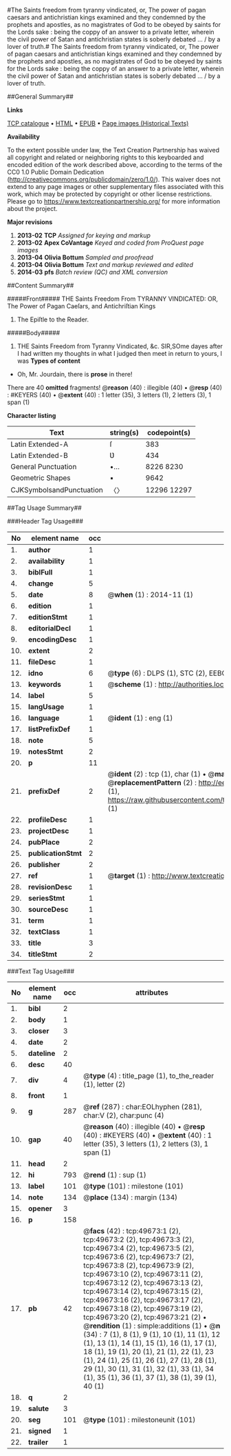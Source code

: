 #The Saints freedom from tyranny vindicated, or, The power of pagan caesars and antichristian kings examined and they condemned by the prophets and apostles, as no magistrates of God to be obeyed by saints for the Lords sake : being the coppy of an answer to a private letter, wherein the civil power of Satan and antichristian states is soberly debated ... / by a lover of truth.#
The Saints freedom from tyranny vindicated, or, The power of pagan caesars and antichristian kings examined and they condemned by the prophets and apostles, as no magistrates of God to be obeyed by saints for the Lords sake : being the coppy of an answer to a private letter, wherein the civil power of Satan and antichristian states is soberly debated ... / by a lover of truth.

##General Summary##

**Links**

[TCP catalogue](http://www.ota.ox.ac.uk/tcp/)  • 
[HTML](http://tei.it.ox.ac.uk/tcp/Texts-HTML/free/A28/A28149.html)  • 
[EPUB](http://tei.it.ox.ac.uk/tcp/Texts-EPUB/free/A28/A28149.epub) • 
[Page images (Historical Texts)](https://historicaltexts.jisc.ac.uk/eebo-11825107e)

**Availability**

To the extent possible under law, the Text Creation Partnership has waived all copyright and related or neighboring rights to this keyboarded and encoded edition of the work described above, according to the terms of the CC0 1.0 Public Domain Dedication (http://creativecommons.org/publicdomain/zero/1.0/). This waiver does not extend to any page images or other supplementary files associated with this work, which may be protected by copyright or other license restrictions. Please go to https://www.textcreationpartnership.org/ for more information about the project.

**Major revisions**

1. __2013-02__ __TCP__ *Assigned for keying and markup*
1. __2013-02__ __Apex CoVantage__ *Keyed and coded from ProQuest page images*
1. __2013-04__ __Olivia Bottum__ *Sampled and proofread*
1. __2013-04__ __Olivia Bottum__ *Text and markup reviewed and edited*
1. __2014-03__ __pfs__ *Batch review (QC) and XML conversion*

##Content Summary##

#####Front#####
THE Saints Freedom From TYRANNY VINDICATED: OR, The Power of Pagan Caeſars, and Antichriſtian Kings 
1. The Epiſtle to the Reader.

#####Body#####

1. THE Saints Freedom from Tyranny Vindicated, &c.
SIR,SOme dayes after I had written my thoughts in what I judged then meet in return to yours, I was 
**Types of content**

  * Oh, Mr. Jourdain, there is **prose** in there!

There are 40 **omitted** fragments! 
 @__reason__ (40) : illegible (40)  •  @__resp__ (40) : #KEYERS (40)  •  @__extent__ (40) : 1 letter (35), 3 letters (1), 2 letters (3), 1 span (1)

**Character listing**


|Text|string(s)|codepoint(s)|
|---|---|---|
|Latin Extended-A|ſ|383|
|Latin Extended-B|Ʋ|434|
|General Punctuation|•…|8226 8230|
|Geometric Shapes|▪|9642|
|CJKSymbolsandPunctuation|〈〉|12296 12297|

##Tag Usage Summary##

###Header Tag Usage###

|No|element name|occ|attributes|
|---|---|---|---|
|1.|__author__|1||
|2.|__availability__|1||
|3.|__biblFull__|1||
|4.|__change__|5||
|5.|__date__|8| @__when__ (1) : 2014-11 (1)|
|6.|__edition__|1||
|7.|__editionStmt__|1||
|8.|__editorialDecl__|1||
|9.|__encodingDesc__|1||
|10.|__extent__|2||
|11.|__fileDesc__|1||
|12.|__idno__|6| @__type__ (6) : DLPS (1), STC (2), EEBO-CITATION (1), OCLC (1), VID (1)|
|13.|__keywords__|1| @__scheme__ (1) : http://authorities.loc.gov/ (1)|
|14.|__label__|5||
|15.|__langUsage__|1||
|16.|__language__|1| @__ident__ (1) : eng (1)|
|17.|__listPrefixDef__|1||
|18.|__note__|5||
|19.|__notesStmt__|2||
|20.|__p__|11||
|21.|__prefixDef__|2| @__ident__ (2) : tcp (1), char (1)  •  @__matchPattern__ (2) : ([0-9\-]+):([0-9IVX]+) (1), (.+) (1)  •  @__replacementPattern__ (2) : http://eebo.chadwyck.com/downloadtiff?vid=$1&page=$2 (1), https://raw.githubusercontent.com/textcreationpartnership/Texts/master/tcpchars.xml#$1 (1)|
|22.|__profileDesc__|1||
|23.|__projectDesc__|1||
|24.|__pubPlace__|2||
|25.|__publicationStmt__|2||
|26.|__publisher__|2||
|27.|__ref__|1| @__target__ (1) : http://www.textcreationpartnership.org/docs/. (1)|
|28.|__revisionDesc__|1||
|29.|__seriesStmt__|1||
|30.|__sourceDesc__|1||
|31.|__term__|1||
|32.|__textClass__|1||
|33.|__title__|3||
|34.|__titleStmt__|2||


###Text Tag Usage###

|No|element name|occ|attributes|
|---|---|---|---|
|1.|__bibl__|2||
|2.|__body__|1||
|3.|__closer__|3||
|4.|__date__|2||
|5.|__dateline__|2||
|6.|__desc__|40||
|7.|__div__|4| @__type__ (4) : title_page (1), to_the_reader (1), letter (2)|
|8.|__front__|1||
|9.|__g__|287| @__ref__ (287) : char:EOLhyphen (281), char:V (2), char:punc (4)|
|10.|__gap__|40| @__reason__ (40) : illegible (40)  •  @__resp__ (40) : #KEYERS (40)  •  @__extent__ (40) : 1 letter (35), 3 letters (1), 2 letters (3), 1 span (1)|
|11.|__head__|2||
|12.|__hi__|793| @__rend__ (1) : sup (1)|
|13.|__label__|101| @__type__ (101) : milestone (101)|
|14.|__note__|134| @__place__ (134) : margin (134)|
|15.|__opener__|3||
|16.|__p__|158||
|17.|__pb__|42| @__facs__ (42) : tcp:49673:1 (2), tcp:49673:2 (2), tcp:49673:3 (2), tcp:49673:4 (2), tcp:49673:5 (2), tcp:49673:6 (2), tcp:49673:7 (2), tcp:49673:8 (2), tcp:49673:9 (2), tcp:49673:10 (2), tcp:49673:11 (2), tcp:49673:12 (2), tcp:49673:13 (2), tcp:49673:14 (2), tcp:49673:15 (2), tcp:49673:16 (2), tcp:49673:17 (2), tcp:49673:18 (2), tcp:49673:19 (2), tcp:49673:20 (2), tcp:49673:21 (2)  •  @__rendition__ (1) : simple:additions (1)  •  @__n__ (34) : 7 (1), 8 (1), 9 (1), 10 (1), 11 (1), 12 (1), 13 (1), 14 (1), 15 (1), 16 (1), 17 (1), 18 (1), 19 (1), 20 (1), 21 (1), 22 (1), 23 (1), 24 (1), 25 (1), 26 (1), 27 (1), 28 (1), 29 (1), 30 (1), 31 (1), 32 (1), 33 (1), 34 (1), 35 (1), 36 (1), 37 (1), 38 (1), 39 (1), 40 (1)|
|18.|__q__|2||
|19.|__salute__|3||
|20.|__seg__|101| @__type__ (101) : milestoneunit (101)|
|21.|__signed__|1||
|22.|__trailer__|1||
